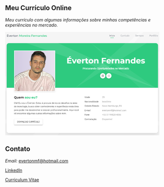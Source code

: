 ## Meu Currículo Online 
_Meu currículo com algumas informações sobre minhas competências e experiências no mercado._

![](images/sc-pag-cv.png)

## Contato
_Email:_ evertonmf@hotmail.com

[LinkedIn](https://www.linkedin.com/in/everton-fernandes-a755a4274/)

[Curriculum Vitae](https://fernandes-everton.github.io/my-cv-online/)
